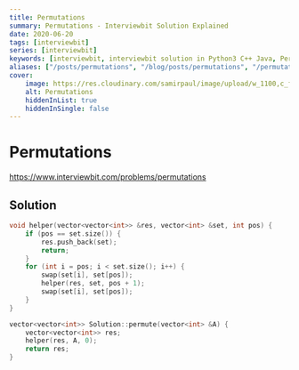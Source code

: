 ```yaml
---
title: Permutations
summary: Permutations - Interviewbit Solution Explained
date: 2020-06-20
tags: [interviewbit]
series: [interviewbit]
keywords: [interviewbit, interviewbit solution in Python3 C++ Java, Permutations solution]
aliases: ["/posts/permutations", "/blog/posts/permutations", "/permutations"]
cover:
    image: https://res.cloudinary.com/samirpaul/image/upload/w_1100,c_fit,co_rgb:FFFFFF,l_text:Arial_70_bold:Permutations - Solution Explained/problem-solving.webp
    alt: Permutations
    hiddenInList: true
    hiddenInSingle: false
---
```


# Permutations

https://www.interviewbit.com/problems/permutations


## Solution

```cpp
void helper(vector<vector<int>> &res, vector<int> &set, int pos) {
    if (pos == set.size()) {
        res.push_back(set);
        return;
    }
    for (int i = pos; i < set.size(); i++) {
        swap(set[i], set[pos]);
        helper(res, set, pos + 1);
        swap(set[i], set[pos]);
    }
}

vector<vector<int>> Solution::permute(vector<int> &A) {
    vector<vector<int>> res;
    helper(res, A, 0);
    return res;
}
```